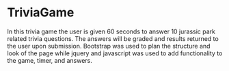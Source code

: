 # TriviaGame

In this trivia game the user is given 60 seconds to answer 10 jurassic park related trivia questions. The answers will be graded and results returned to the user upon submission. Bootstrap was used to plan the structure and look of the page while jquery and javascript was used to add functionality to the game, timer, and answers.